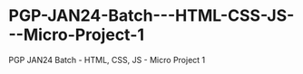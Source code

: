# PGP-JAN24-Batch---HTML-CSS-JS---Micro-Project-1
PGP JAN24 Batch - HTML, CSS, JS - Micro Project 1
